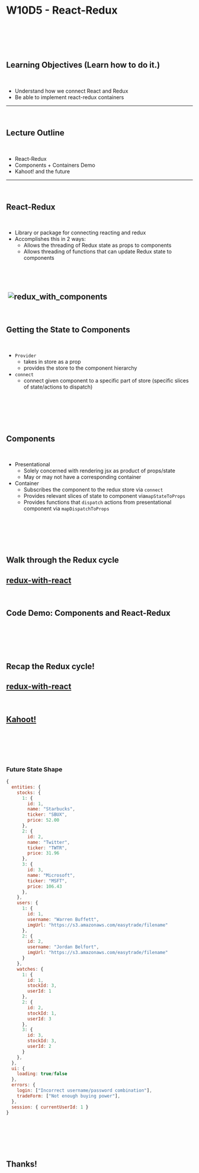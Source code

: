 # W10D5 - React-Redux
​
---
​
## Learning Objectives (Learn how to do it.)
​
+ Understand how we connect React and Redux
+ Be able to implement react-redux containers
​
​
---
​
## Lecture Outline
​
+ React-Redux
+ Components + Containers Demo
+ Kahoot! and the future
​
---
​
## React-Redux
​
+ Library or package for connecting reacting and redux
+ Accomplishes this in 2 ways:
  + Allows the threading of Redux state as props to components
  + Allows threading of functions that can update Redux state to components
  
 
  
​
---
​
![redux_with_components](https://raw.githubusercontent.com/appacademy/worldwide-lecture-notes/redux-revamp/react/w10d5-react-redux/assets/redux_with_components.png?token=AG2UGP3GHVAEUEWCQZFF2JDADDUJS)
​
​
​
---
​
## Getting the State to Components
​
+ `Provider`
  + takes in store as a prop
  + provides the store to the component hierarchy
+ `connect`
  + connect given component to a specific part of store (specific slices of state/actions to dispatch)
  
​
​
---
​
## Components
​
+ Presentational
  + Solely concerned with rendering jsx as product of props/state
  + May or may not have a corresponding container
​
+ Container
  + Subscribes the component to the redux store via `connect`
  + Provides relevant slices of state to component via`mapStateToProps`
  + Provides functions that `dispatch` actions from presentational component via `mapDispatchToProps`
  
​
​
​
---
​
## Walk through the Redux cycle
[redux-with-react](https://raw.githubusercontent.com/appacademy/worldwide-lecture-notes/redux-revamp/react/w10d5-react-redux/assets/redux-cycle-only.png?token=AG2UGP2UDWSDKNAPTRPJRK3ADDURY)
​
​
​
​
---
​
## Code Demo: Components and React-Redux
​
---
​
## Recap the Redux cycle!
[redux-with-react](https://raw.githubusercontent.com/appacademy/worldwide-lecture-notes/redux-revamp/react/w10d5-react-redux/assets/redux-cycle-only.png?token=AG2UGP2UDWSDKNAPTRPJRK3ADDURY)
​
​
​
---
​
## [Kahoot!](https://play.kahoot.it/v2/?quizId=c7f26447-0632-4822-84a2-22282e22b67a)
​
---
​
### Future State Shape
```js
{
  entities: {
    stocks: {
      1: {
        id: 1,
        name: "Starbucks",
        ticker: "SBUX",
        price: 52.00
      },
      2: {
        id: 2,
        name: "Twitter",
        ticker: "TWTR",
        price: 31.96
      },
      3: {
        id: 3,
        name: "Microsoft",
        ticker: "MSFT",
        price: 106.43
      },
    },
    users: {
      1: {
        id: 1,
        username: "Warren Buffett",
        imgUrl: "https://s3.amazonaws.com/easytrade/filename"
      },
      2: {
        id: 2,
        username: "Jordan Belfort",
        imgUrl: "https://s3.amazonaws.com/easytrade/filename"
      }
    },
    watches: {
      1: {
        id: 1,
        stockId: 3,
        userId: 1
      },
      2: {
        id: 2,
        stockId: 1,
        userId: 3
      },
      3: {
        id: 3,
        stockId: 3,
        userId: 2
      }
    },
  },
  ui: {
    loading: true/false
  },
  errors: {
    login: ["Incorrect username/password combination"],
    tradeForm: ["Not enough buying power"],
  },
  session: { currentUserId: 1 }
}
```
​
​
​
---
​
## Thanks!
